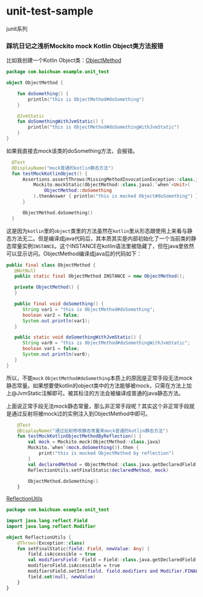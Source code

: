 # unit-test-sample
junit系列

### 踩坑日记之浅析Mockito mock Kotlin Object类方法报错
比如我创建一个Kotlin Object类：[ObjectMethod](src/main/kotlin/com/baichuan/example/unit_test/ObjectMethod.kt)
```kotlin
package com.baichuan.example.unit_test

object ObjectMethod {

    fun doSomething() {
        println("this is ObjectMethod#doSomething")
    }

    @JvmStatic
    fun doSomethingWithJvmStatic() {
        println("this is ObjectMethod#doSomethingWithJvmStatic")
    }
}
```

如果我直接去mock该类的doSomething方法，会报错。

```kotlin
  @Test
  @DisplayName("mock普通的kotlin静态方法")
  fun testMockKotlinObject() {
      Assertions.assertThrows(MissingMethodInvocationException::class.java) {
          Mockito.mockStatic(ObjectMethod::class.java).`when`<Unit>(
              ObjectMethod::doSomething
          ).thenAnswer { println("this is mocked Object#doSomething") }
      }

      ObjectMethod.doSomething()
  }
```

这是因为`kotlin`里的`object`类里的方法虽然在`kotlin`里从形态跟使用上来看与静态方法无二。但是编译成java代码后，其本质其实是内部初始化了一个当前类的静态常量实例`INSTANCE`。这个INSTANCE在kotlin语法里被隐藏了，但在java里依然可以显示访问。ObjectMethod编译成java后的代码如下：

```java
public final class ObjectMethod {
   @NotNull
   public static final ObjectMethod INSTANCE = new ObjectMethod();

   private ObjectMethod() {
   }

   public final void doSomething() {
      String var1 = "this is ObjectMethod#doSomething";
      boolean var2 = false;
      System.out.println(var1);
   }

   public static void doSomethingWithJvmStatic() {
      String var0 = "this is ObjectMethod#doSomethingWithJvmStatic";
      boolean var1 = false;
      System.out.println(var0);
   }
}
```

所以，不能`mock` `ObjectMethod#doSomething`本质上的原因是正常手段无法mock静态常量。如果想要使kotlin的object类中的方法能够被mock，只需在方法上加上@JvmStatic注解即可。被其标注的方法会被编译成普通的java静态方法。

上面说正常手段无法mock静态常量，那么非正常手段呢？其实这个非正常手段就是通过反射将被mock过的实例注入到ObjectMethod中即可。

```kotlin
	@Test
	@DisplayName("通过反射修改静态常量来mock普通的kotlin静态方法")
	fun testMockKotlinObjectMethodByReflection() {
	    val mock = Mockito.mock(ObjectMethod::class.java)
	    Mockito.`when`(mock.doSomething()).then {
	        print("this is mocked ObjectMethod by reflection")
	    }
	    val declaredMethod = ObjectMethod::class.java.getDeclaredField("INSTANCE")
	    ReflectionUtils.setFinalStatic(declaredMethod, mock)
	
	    ObjectMethod.doSomething()
	}
```

[ReflectionUtils](src/main/kotlin/com/baichuan/example/unit_test/ReflectionUtils.kt)

```kotlin
package com.baichuan.example.unit_test

import java.lang.reflect.Field
import java.lang.reflect.Modifier

object ReflectionUtils {
    @Throws(Exception::class)
    fun setFinalStatic(field: Field, newValue: Any) {
        field.isAccessible = true
        val modifiersField: Field = Field::class.java.getDeclaredField("modifiers")
        modifiersField.isAccessible = true
        modifiersField.setInt(field, field.modifiers and Modifier.FINAL.inv())
        field.set(null, newValue)
    }
}
```
